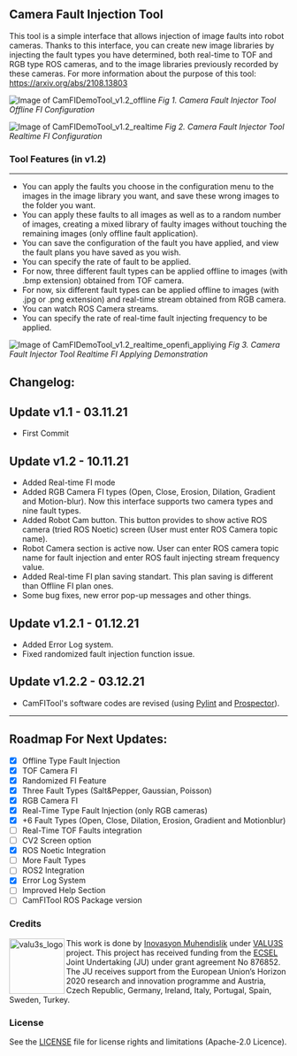 ## Camera Fault Injection Tool

This tool is a simple interface that allows injection of image faults into robot cameras. Thanks to this interface, you can create new image libraries by injecting the fault types you have determined, both real-time to TOF and RGB type ROS cameras, and to the image libraries previously recorded by these cameras. For more information about the purpose of this tool: https://arxiv.org/abs/2108.13803

![Image of CamFIDemoTool_v1.2_offline](https://github.com/inomuh/Camera-Fault-Injector-Tool/blob/v1.2/camfitool_v1.2_offline.png)
*Fig 1. Camera Fault Injector Tool Offline FI Configuration*

![Image of CamFIDemoTool_v1.2_realtime](https://github.com/inomuh/Camera-Fault-Injector-Tool/blob/v1.2/camfitool_v1.2_realtime.png)
*Fig 2. Camera Fault Injector Tool Realtime FI Configuration*

### Tool Features (in v1.2)
---------------------------
- You can apply the faults you choose in the configuration menu to the images in the image library you want, and save these wrong images to the folder you want.
- You can apply these faults to all images as well as to a random number of images, creating a mixed library of faulty images without touching the remaining images (only offline fault application).
- You can save the configuration of the fault you have applied, and view the fault plans you have saved as you wish.
- You can specify the rate of fault to be applied.
- For now, three different fault types can be applied offline to images (with .bmp extension) obtained from TOF camera.
- For now, six different fault types can be applied offline to images (with .jpg or .png extension) and real-time stream obtained from RGB camera.
- You can watch ROS Camera streams.
- You can specify the rate of real-time fault injecting frequency to be applied.

![Image of CamFIDemoTool_v1.2_realtime_openfi_appliying](https://github.com/inomuh/Camera-Fault-Injector-Tool/blob/v1.2/camfitool_v1.2_realtime_openfi_applying.png)
*Fig 3. Camera Fault Injector Tool Realtime FI Applying Demonstration*

Changelog:
----------
Update v1.1 - 03.11.21
------------------------
- First Commit

Update v1.2 - 10.11.21
------------------------
- Added Real-time FI mode
- Added RGB Camera FI types (Open, Close, Erosion, Dilation, Gradient and Motion-blur). Now this interface supports two camera types and nine fault types.
- Added Robot Cam button. This button provides to show active ROS camera (tried ROS Noetic) screen (User must enter ROS Camera topic name).
- Robot Camera section is active now. User can enter ROS camera topic name for fault injection and enter ROS fault injecting stream frequency value.
- Added Real-time FI plan saving standart. This plan saving is different than Offline FI plan ones.
- Some bug fixes, new error pop-up messages and other things.

Update v1.2.1 - 01.12.21
------------------------
- Added Error Log system.
- Fixed randomized fault injection function issue.

Update v1.2.2 - 03.12.21
------------------------
- CamFITool's software codes are revised (using [Pylint](https://pylint.org/) and [Prospector](https://pypi.org/project/prospector/)).
---------------------------------------------------------------------------------
Roadmap For Next Updates:
-------------------------
* [x] Offline Type Fault Injection
* [x] TOF Camera FI
* [x] Randomized FI Feature
* [x] Three Fault Types (Salt&Pepper, Gaussian, Poisson)
* [x] RGB Camera FI
* [x] Real-Time Type Fault Injection (only RGB cameras)
* [x] +6 Fault Types (Open, Close, Dilation, Erosion, Gradient and Motionblur)
* [ ] Real-Time TOF Faults integration
* [ ] CV2 Screen option
* [x] ROS Noetic Integration
* [ ] More Fault Types
* [ ] ROS2 Integration
* [x] Error Log System
* [ ] Improved Help Section
* [ ] CamFITool ROS Package version

### Credits

<a href="http://valu3s.eu">
  <img align=left img src="https://valu3s.eu/wp-content/uploads/2020/04/VALU3S_green_transparent-1024x576.png" 
       alt="valu3s_logo" height="100" >
</a>

This work is done by [Inovasyon Muhendislik](https://www.inovasyonmuhendislik.com/) under [VALU3S](https://valu3s.eu) project. This project has received funding from the [ECSEL](https://www.ecsel.eu) Joint Undertaking (JU) under grant agreement No 876852. The JU receives support from the European Union’s Horizon 2020 research and innovation programme and Austria, Czech Republic, Germany, Ireland, Italy, Portugal, Spain, Sweden, Turkey.

### License

See the [LICENSE](LICENSE.md) file for license rights and limitations (Apache-2.0 Licence).
